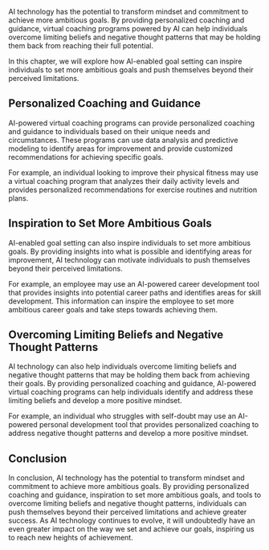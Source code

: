 
AI technology has the potential to transform mindset and commitment to achieve more ambitious goals. By providing personalized coaching and guidance, virtual coaching programs powered by AI can help individuals overcome limiting beliefs and negative thought patterns that may be holding them back from reaching their full potential.

In this chapter, we will explore how AI-enabled goal setting can inspire individuals to set more ambitious goals and push themselves beyond their perceived limitations.

Personalized Coaching and Guidance
----------------------------------

AI-powered virtual coaching programs can provide personalized coaching and guidance to individuals based on their unique needs and circumstances. These programs can use data analysis and predictive modeling to identify areas for improvement and provide customized recommendations for achieving specific goals.

For example, an individual looking to improve their physical fitness may use a virtual coaching program that analyzes their daily activity levels and provides personalized recommendations for exercise routines and nutrition plans.

Inspiration to Set More Ambitious Goals
---------------------------------------

AI-enabled goal setting can also inspire individuals to set more ambitious goals. By providing insights into what is possible and identifying areas for improvement, AI technology can motivate individuals to push themselves beyond their perceived limitations.

For example, an employee may use an AI-powered career development tool that provides insights into potential career paths and identifies areas for skill development. This information can inspire the employee to set more ambitious career goals and take steps towards achieving them.

Overcoming Limiting Beliefs and Negative Thought Patterns
---------------------------------------------------------

AI technology can also help individuals overcome limiting beliefs and negative thought patterns that may be holding them back from achieving their goals. By providing personalized coaching and guidance, AI-powered virtual coaching programs can help individuals identify and address these limiting beliefs and develop a more positive mindset.

For example, an individual who struggles with self-doubt may use an AI-powered personal development tool that provides personalized coaching to address negative thought patterns and develop a more positive mindset.

Conclusion
----------

In conclusion, AI technology has the potential to transform mindset and commitment to achieve more ambitious goals. By providing personalized coaching and guidance, inspiration to set more ambitious goals, and tools to overcome limiting beliefs and negative thought patterns, individuals can push themselves beyond their perceived limitations and achieve greater success. As AI technology continues to evolve, it will undoubtedly have an even greater impact on the way we set and achieve our goals, inspiring us to reach new heights of achievement.
